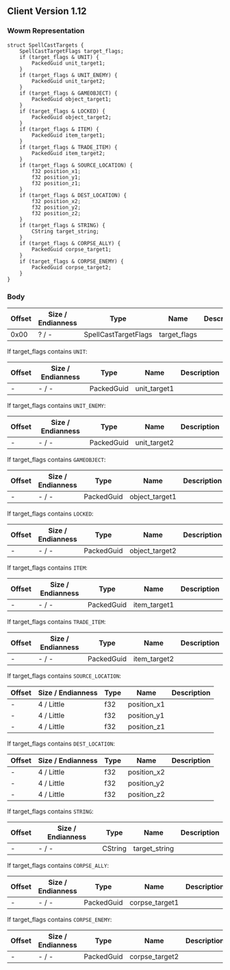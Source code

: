 ## Client Version 1.12

### Wowm Representation
```rust,ignore
struct SpellCastTargets {
    SpellCastTargetFlags target_flags;    
    if (target_flags & UNIT) {        
        PackedGuid unit_target1;        
    }    
    if (target_flags & UNIT_ENEMY) {        
        PackedGuid unit_target2;        
    }    
    if (target_flags & GAMEOBJECT) {        
        PackedGuid object_target1;        
    }    
    if (target_flags & LOCKED) {        
        PackedGuid object_target2;        
    }    
    if (target_flags & ITEM) {        
        PackedGuid item_target1;        
    }    
    if (target_flags & TRADE_ITEM) {        
        PackedGuid item_target2;        
    }    
    if (target_flags & SOURCE_LOCATION) {        
        f32 position_x1;        
        f32 position_y1;        
        f32 position_z1;        
    }    
    if (target_flags & DEST_LOCATION) {        
        f32 position_x2;        
        f32 position_y2;        
        f32 position_z2;        
    }    
    if (target_flags & STRING) {        
        CString target_string;        
    }    
    if (target_flags & CORPSE_ALLY) {        
        PackedGuid corpse_target1;        
    }    
    if (target_flags & CORPSE_ENEMY) {        
        PackedGuid corpse_target2;        
    }    
}

```
### Body
| Offset | Size / Endianness | Type | Name | Description |
| ------ | ----------------- | ---- | ---- | ----------- |
| 0x00 | ? / - | SpellCastTargetFlags | target_flags |  |

If target_flags contains `UNIT`:

| Offset | Size / Endianness | Type | Name | Description |
| ------ | ----------------- | ---- | ---- | ----------- |
| - | - / - | PackedGuid | unit_target1 |  |

If target_flags contains `UNIT_ENEMY`:

| Offset | Size / Endianness | Type | Name | Description |
| ------ | ----------------- | ---- | ---- | ----------- |
| - | - / - | PackedGuid | unit_target2 |  |

If target_flags contains `GAMEOBJECT`:

| Offset | Size / Endianness | Type | Name | Description |
| ------ | ----------------- | ---- | ---- | ----------- |
| - | - / - | PackedGuid | object_target1 |  |

If target_flags contains `LOCKED`:

| Offset | Size / Endianness | Type | Name | Description |
| ------ | ----------------- | ---- | ---- | ----------- |
| - | - / - | PackedGuid | object_target2 |  |

If target_flags contains `ITEM`:

| Offset | Size / Endianness | Type | Name | Description |
| ------ | ----------------- | ---- | ---- | ----------- |
| - | - / - | PackedGuid | item_target1 |  |

If target_flags contains `TRADE_ITEM`:

| Offset | Size / Endianness | Type | Name | Description |
| ------ | ----------------- | ---- | ---- | ----------- |
| - | - / - | PackedGuid | item_target2 |  |

If target_flags contains `SOURCE_LOCATION`:

| Offset | Size / Endianness | Type | Name | Description |
| ------ | ----------------- | ---- | ---- | ----------- |
| - | 4 / Little | f32 | position_x1 |  |
| - | 4 / Little | f32 | position_y1 |  |
| - | 4 / Little | f32 | position_z1 |  |

If target_flags contains `DEST_LOCATION`:

| Offset | Size / Endianness | Type | Name | Description |
| ------ | ----------------- | ---- | ---- | ----------- |
| - | 4 / Little | f32 | position_x2 |  |
| - | 4 / Little | f32 | position_y2 |  |
| - | 4 / Little | f32 | position_z2 |  |

If target_flags contains `STRING`:

| Offset | Size / Endianness | Type | Name | Description |
| ------ | ----------------- | ---- | ---- | ----------- |
| - | - / - | CString | target_string |  |

If target_flags contains `CORPSE_ALLY`:

| Offset | Size / Endianness | Type | Name | Description |
| ------ | ----------------- | ---- | ---- | ----------- |
| - | - / - | PackedGuid | corpse_target1 |  |

If target_flags contains `CORPSE_ENEMY`:

| Offset | Size / Endianness | Type | Name | Description |
| ------ | ----------------- | ---- | ---- | ----------- |
| - | - / - | PackedGuid | corpse_target2 |  |
